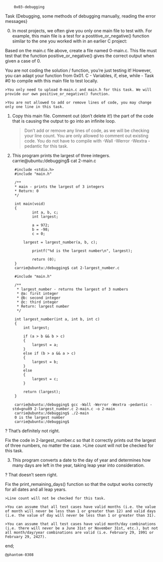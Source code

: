 		0x03-debugging

Task {Debugging, some methods of debugging manually, reading the error messages}

0. In most projects, we often give you only one main file to test with. For example, this main file is a test for a postitive_or_negative() function similar to the one you worked with in an earlier C project:

Based on the main.c file above, create a file named 0-main.c. This file must test that the function positive_or_negative() gives the correct output when given a case of 0.

You are not coding the solution / function, you’re just testing it! However, you can adapt your function from 0x01. C - Variables, if, else, while - Task #0 to compile with this main file to test locally.

	>You only need to upload 0-main.c and main.h for this task. We will provide our own positive_or_negative() function.

	>You are not allowed to add or remove lines of code, you may change only one line in this task.

1. Copy this main file. Comment out (don’t delete it!) the part of the code that is causing the output to go into an infinite loop.
	>Don’t add or remove any lines of code, as we will be checking your line count. You are only allowed to comment out existing code.
	>You do not have to compile with -Wall -Werror -Wextra -pedantic for this task.

2. This program prints the largest of three integers.
	carrie@ubuntu:/debugging$ cat 2-main.c

		#include <stdio.h>
		#include "main.h"

		/**
		* main - prints the largest of 3 integers
		* Return: 0
		*/

		int main(void)
		{	
		        int a, b, c;
		        int largest;

		        a = 972;
		        b = -98;
		        c = 0;
		
			largest = largest_number(a, b, c);

		        printf("%d is the largest number\n", largest);

        		return (0);
		}
		carrie@ubuntu:/debugging$ cat 2-largest_number.c

		#include "main.h"

		/**
		 * largest_number - returns the largest of 3 numbers
		 * @a: first integer
		 * @b: second integer
		 * @c: third integer
		 * Return: largest number
		 */

		int largest_number(int a, int b, int c)
		{
		    int largest;

		    if (a > b && b > c)
		    {
		        largest = a;
		    }
		    else if (b > a && a > c)
		    {
		        largest = b;
		    }
		    else
		    {
		        largest = c;
		    }

		    return (largest);
		}

		carrie@ubuntu:/debugging$ gcc -Wall -Werror -Wextra -pedantic -std=gnu89 2-largest_number.c 2-main.c -o 2-main
		carrie@ubuntu:/debugging$ ./2-main
		0 is the largest number
		carrie@ubuntu:/debugging$

? That’s definitely not right.

Fix the code in 2-largest_number.c so that it correctly prints out the largest of three numbers, no matter the case.
	>Line count will not be checked for this task.

3. This program converts a date to the day of year and determines how many days are left in the year, taking leap year into consideration.

? That doesn’t seem right.

Fix the print_remaining_days() function so that the output works correctly for all dates and all leap years.

	>Line count will not be checked for this task.

	>You can assume that all test cases have valid months (i.e. the value of month will never be less than 1 or greater than 12) and valid days (i.e. the value of day will never be less than 1 or greater than 31).

	>You can assume that all test cases have valid month/day combinations (i.e. there will never be a June 31st or November 31st, etc.), but not all month/day/year combinations are valid (i.e. February 29, 1991 or February 29, 2427).

end;

	@phantom-0308
